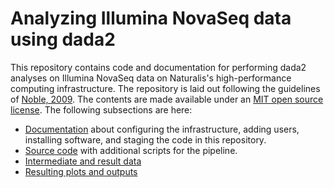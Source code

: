 # Analyzing Illumina NovaSeq data using dada2

This repository contains code and documentation for performing dada2 analyses
on Illumina NovaSeq data on Naturalis's high-performance computing 
infrastructure. The repository is laid out following the guidelines of 
[Noble, 2009](https://doi.org/10.1371/journal.pcbi.1000424). The contents are
made available under an [MIT open source license](LICENSE.md). The following
subsections are here:

- [Documentation](doc) about configuring the infrastructure, adding users,
  installing software, and staging the code in this repository.
- [Source code](src) with additional scripts for the pipeline.
- [Intermediate and result data](data)
- [Resulting plots and outputs](results)
